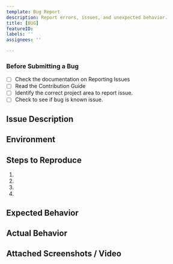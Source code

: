 ```yaml
---
template: Bug Report
description: Report errors, issues, and unexpected behavior.
title: [BUG]
featureID: 
labels: ''
assignees: ''

---
```


<!--
BEFORE POSTING YOUR ISSUE:
- These comments won't show up when you submit the issue.
- Please use the sections below to provide information about the issue.
- Be specific: Add as much detail as possible.
-->

### Before Submitting a Bug

- [ ] Check the documentation on Reporting Issues
- [ ] Read the Contribution Guide
- [ ] Identify the correct project area to report issue.
- [ ] Check to see if bug is known issue.

<!-- BEFORE SUBMITTING A NEW ISSUE, PLEASE READ THE REPORTING ISSUES DOCUMENTATION! -->

## Issue Description
<!-- I am experiencing a problem with... -->

## Environment
<!-- Provide details about your environment: what editor, browser, and other software you are using and any other specifics to your setup -->

## Steps to Reproduce
<!-- Provide an unambiguous set of steps to reproduce this bug. Include code to reproduce, if relevant. Include a live link if available. -->

1. 
2. 
3. 
4. 

## Expected Behavior

<!-- -- Description of what *should* be happening -->

## Actual Behavior

<!-- Description of what actually happens -->

## Attached Screenshots / Video
